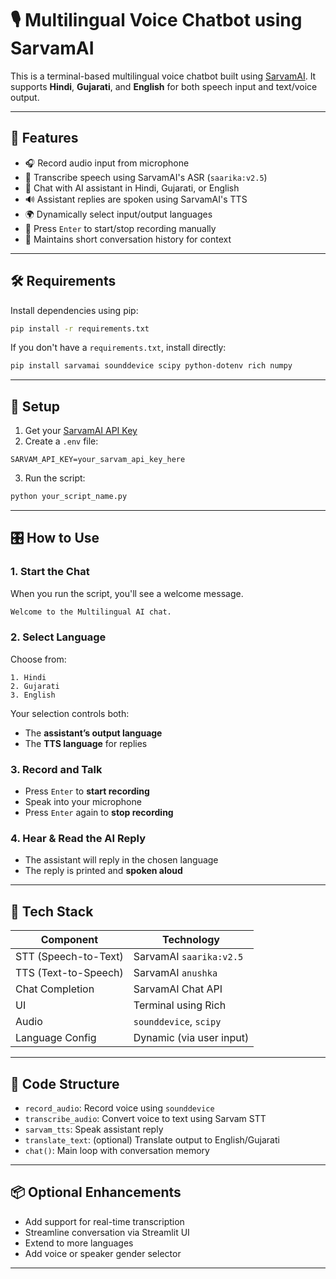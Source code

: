 
# 🎙️ Multilingual Voice Chatbot using SarvamAI

This is a terminal-based multilingual voice chatbot built using [SarvamAI](https://sarvam.ai/). It supports **Hindi**, **Gujarati**, and **English** for both speech input and text/voice output.

---

## 🚀 Features

- 🎧 Record audio input from microphone
- 🧠 Transcribe speech using SarvamAI's ASR (`saarika:v2.5`)
- 💬 Chat with AI assistant in Hindi, Gujarati, or English
- 🔊 Assistant replies are spoken using SarvamAI's TTS
- 🌍 Dynamically select input/output languages
- 🛑 Press `Enter` to start/stop recording manually
- 🧵 Maintains short conversation history for context

---

## 🛠 Requirements

Install dependencies using pip:

```bash
pip install -r requirements.txt
```

If you don't have a `requirements.txt`, install directly:

```bash
pip install sarvamai sounddevice scipy python-dotenv rich numpy
```

---

## 🧪 Setup

1. Get your [SarvamAI API Key](https://sarvam.ai/)
2. Create a `.env` file:

```
SARVAM_API_KEY=your_sarvam_api_key_here
```

3. Run the script:

```bash
python your_script_name.py
```

---

## 🎛️ How to Use

### 1. Start the Chat

When you run the script, you'll see a welcome message.

```bash
Welcome to the Multilingual AI chat.
```

### 2. Select Language

Choose from:

```
1. Hindi
2. Gujarati
3. English
```

Your selection controls both:
- The **assistant’s output language**
- The **TTS language** for replies

### 3. Record and Talk

- Press `Enter` to **start recording**
- Speak into your microphone
- Press `Enter` again to **stop recording**

### 4. Hear & Read the AI Reply

- The assistant will reply in the chosen language
- The reply is printed and **spoken aloud**

---

## 🧠 Tech Stack

| Component     | Technology           |
|---------------|----------------------|
| STT (Speech-to-Text) | SarvamAI `saarika:v2.5` |
| TTS (Text-to-Speech) | SarvamAI `anushka` |
| Chat Completion | SarvamAI Chat API |
| UI             | Terminal using Rich |
| Audio          | `sounddevice`, `scipy` |
| Language Config | Dynamic (via user input) |

---

## 📝 Code Structure

- `record_audio`: Record voice using `sounddevice`
- `transcribe_audio`: Convert voice to text using Sarvam STT
- `sarvam_tts`: Speak assistant reply
- `translate_text`: (optional) Translate output to English/Gujarati
- `chat()`: Main loop with conversation memory

---

## 📦 Optional Enhancements

- Add support for real-time transcription
- Streamline conversation via Streamlit UI
- Extend to more languages
- Add voice or speaker gender selector

---
